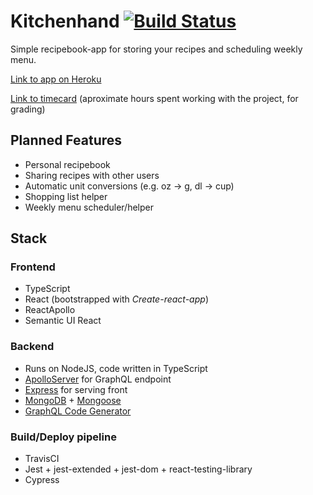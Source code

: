 # Kitchenhand [![Build Status](https://travis-ci.org/Kailari/kitchenhand.svg?branch=master)](https://travis-ci.org/Kailari/kitchenhand)
Simple recipebook-app for storing your recipes and scheduling weekly menu.

[Link to app on Heroku](https://kitchenhand.herokuapp.com)

[Link to timecard](/documentation/tuntikirjanpito.md) (aproximate hours spent working with the project, for grading)

## Planned Features
- Personal recipebook
- Sharing recipes with other users
- Automatic unit conversions (e.g. oz -> g, dl -> cup)
- Shopping list helper
- Weekly menu scheduler/helper

## Stack
### Frontend
- TypeScript
- React (bootstrapped with *Create-react-app*)
- ReactApollo
- Semantic UI React

### Backend
- Runs on NodeJS, code written in TypeScript
- [ApolloServer](https://www.apollographql.com/docs/apollo-server/) for GraphQL endpoint
- [Express](https://expressjs.com/) for serving front
- [MongoDB](https://www.mongodb.com/) + [Mongoose](https://mongoosejs.com/)
- [GraphQL Code Generator](https://graphql-code-generator.com/)

### Build/Deploy pipeline
- TravisCI
- Jest + jest-extended + jest-dom + react-testing-library
- Cypress
